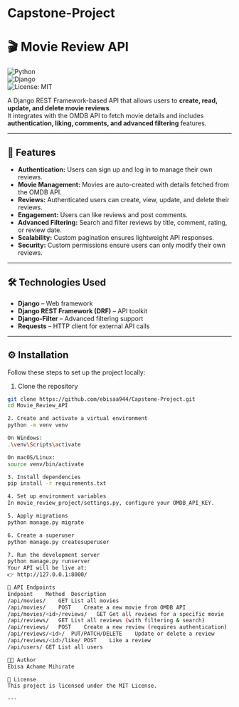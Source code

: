 # Capstone-Project

# 🎬 Movie Review API  
![Python](https://img.shields.io/badge/Python-3.10+-blue.svg)  
![Django](https://img.shields.io/badge/Django-5.2-green.svg)  
![License: MIT](https://img.shields.io/badge/License-MIT-yellow.svg)

A Django REST Framework-based API that allows users to **create, read, update, and delete movie reviews**.  
It integrates with the OMDB API to fetch movie details and includes **authentication, liking, comments, and advanced filtering** features.  

---

## 🚀 Features

- **Authentication:** Users can sign up and log in to manage their own reviews.  
- **Movie Management:** Movies are auto-created with details fetched from the OMDB API.  
- **Reviews:** Authenticated users can create, view, update, and delete their reviews.  
- **Engagement:** Users can like reviews and post comments.  
- **Advanced Filtering:** Search and filter reviews by title, comment, rating, or review date.  
- **Scalability:** Custom pagination ensures lightweight API responses.  
- **Security:** Custom permissions ensure users can only modify their own reviews.  

---

## 🛠️ Technologies Used

- **Django** – Web framework  
- **Django REST Framework (DRF)** – API toolkit  
- **Django-Filter** – Advanced filtering support  
- **Requests** – HTTP client for external API calls  

---

## ⚙️ Installation

Follow these steps to set up the project locally:  

1. Clone the repository
```bash
git clone https://github.com/ebisaa944/Capstone-Project.git
cd Movie_Review_API

2. Create and activate a virtual environment
python -m venv venv

On Windows:
.\venv\Scripts\activate

On macOS/Linux:
source venv/bin/activate

3. Install dependencies
pip install -r requirements.txt

4. Set up environment variables
In movie_review_project/settings.py, configure your OMDB_API_KEY.

5. Apply migrations
python manage.py migrate

6. Create a superuser
python manage.py createsuperuser

7. Run the development server
python manage.py runserver
Your API will be live at:
👉 http://127.0.0.1:8000/

📡 API Endpoints
Endpoint	Method	Description
/api/movies/	GET	List all movies
/api/movies/	POST	Create a new movie from OMDB API
/api/movies/<id>/reviews/	GET	Get all reviews for a specific movie
/api/reviews/	GET	List all reviews (with filtering & search)
/api/reviews/	POST	Create a new review (requires authentication)
/api/reviews/<id>/	PUT/PATCH/DELETE	Update or delete a review
/api/reviews/<id>/like/	POST	Like a review
/api/users/	GET	List all users

👨‍💻 Author
Ebisa Achame Mihirate

📜 License
This project is licensed under the MIT License.

---